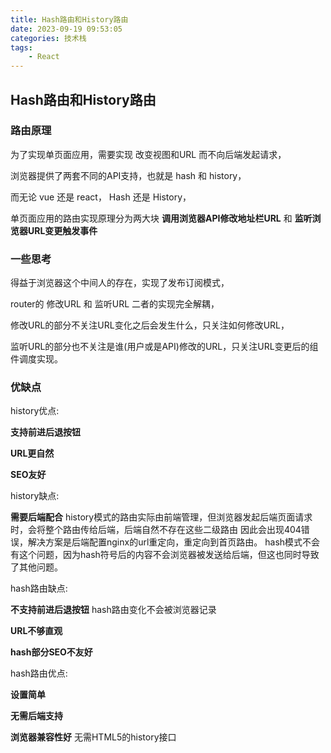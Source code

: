 ```yaml
---
title: Hash路由和History路由
date: 2023-09-19 09:53:05
categories: 技术栈
tags: 
    - React
---
```


## Hash路由和History路由

### 路由原理

为了实现单页面应用，需要实现 改变视图和URL 而不向后端发起请求，

浏览器提供了两套不同的API支持，也就是 hash 和 history，

而无论 vue 还是 react， Hash 还是 History，

单页面应用的路由实现原理分为两大块 __调用浏览器API修改地址栏URL__ 和 __监听浏览器URL变更触发事件__

### 一些思考

得益于浏览器这个中间人的存在，实现了发布订阅模式，

router的 修改URL 和 监听URL 二者的实现完全解耦，

修改URL的部分不关注URL变化之后会发生什么，只关注如何修改URL，

监听URL的部分也不关注是谁(用户或是API)修改的URL，只关注URL变更后的组件调度实现。

### 优缺点

history优点:

__支持前进后退按钮__

__URL更自然__

__SEO友好__

history缺点:

__需要后端配合__
history模式的路由实际由前端管理，但浏览器发起后端页面请求时，会将整个路由传给后端，后端自然不存在这些二级路由
因此会出现404错误，解决方案是后端配置nginx的url重定向，重定向到首页路由。
hash模式不会有这个问题，因为hash符号后的内容不会浏览器被发送给后端，但这也同时导致了其他问题。

hash路由缺点:

__不支持前进后退按钮__
hash路由变化不会被浏览器记录

__URL不够直观__

__hash部分SEO不友好__

hash路由优点:

__设置简单__

__无需后端支持__

__浏览器兼容性好__
无需HTML5的history接口
